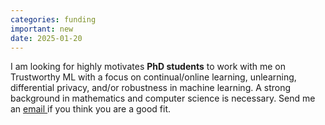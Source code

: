 ```yaml
---
categories: funding
important: new
date: 2025-01-20
---
```

I am looking for highly motivates <strong> PhD students</strong> to work with me on
Trustworthy ML with a focus on continual/online learning, unlearning,
 differential privacy, and/or robustness in machine learning. A strong
background in mathematics and computer science is necessary. Send me
 an <a href="mailto:amsa@di.ku.dk"> email </a> if you think you are a good fit.